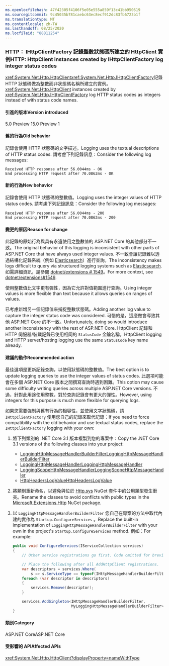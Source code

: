 ```yaml
---
ms.openlocfilehash: 47f42305f4106f5e05e555a859f13c41bb950519
ms.sourcegitcommit: 9c45035b781caebc63ec8ecf912dc83fb6723b1f
ms.translationtype: MT
ms.contentlocale: zh-TW
ms.lasthandoff: 08/25/2020
ms.locfileid: "88811254"
---
```

### <a name="http-httpclient-instances-created-by-ihttpclientfactory-log-integer-status-codes"></a><span data-ttu-id="0c012-101">HTTP： IHttpClientFactory 記錄整數狀態碼所建立的 HttpClient 實例</span><span class="sxs-lookup"><span data-stu-id="0c012-101">HTTP: HttpClient instances created by IHttpClientFactory log integer status codes</span></span>

<span data-ttu-id="0c012-102"><xref:System.Net.Http.HttpClient><xref:System.Net.Http.IHttpClientFactory>記錄 HTTP 狀態碼做為整數而非狀態碼名稱所建立的實例。</span><span class="sxs-lookup"><span data-stu-id="0c012-102"><xref:System.Net.Http.HttpClient> instances created by <xref:System.Net.Http.IHttpClientFactory> log HTTP status codes as integers instead of with status code names.</span></span>

#### <a name="version-introduced"></a><span data-ttu-id="0c012-103">引進的版本</span><span class="sxs-lookup"><span data-stu-id="0c012-103">Version introduced</span></span>

<span data-ttu-id="0c012-104">5.0 Preview 1</span><span class="sxs-lookup"><span data-stu-id="0c012-104">5.0 Preview 1</span></span>

#### <a name="old-behavior"></a><span data-ttu-id="0c012-105">舊的行為</span><span class="sxs-lookup"><span data-stu-id="0c012-105">Old behavior</span></span>

<span data-ttu-id="0c012-106">記錄會使用 HTTP 狀態碼的文字描述。</span><span class="sxs-lookup"><span data-stu-id="0c012-106">Logging uses the textual descriptions of HTTP status codes.</span></span> <span data-ttu-id="0c012-107">請考慮下列記錄訊息：</span><span class="sxs-lookup"><span data-stu-id="0c012-107">Consider the following log messages:</span></span>

```output
Received HTTP response after 56.0044ms - OK
End processing HTTP request after 70.0862ms - OK
```

#### <a name="new-behavior"></a><span data-ttu-id="0c012-108">新的行為</span><span class="sxs-lookup"><span data-stu-id="0c012-108">New behavior</span></span>

<span data-ttu-id="0c012-109">記錄會使用 HTTP 狀態碼的整數值。</span><span class="sxs-lookup"><span data-stu-id="0c012-109">Logging uses the integer values of HTTP status codes.</span></span> <span data-ttu-id="0c012-110">請考慮下列記錄訊息：</span><span class="sxs-lookup"><span data-stu-id="0c012-110">Consider the following log messages:</span></span>

```output
Received HTTP response after 56.0044ms - 200
End processing HTTP request after 70.0862ms - 200
```

#### <a name="reason-for-change"></a><span data-ttu-id="0c012-111">變更的原因</span><span class="sxs-lookup"><span data-stu-id="0c012-111">Reason for change</span></span>

<span data-ttu-id="0c012-112">此記錄的原始行為與具有永遠使用之整數值的 ASP.NET Core 的其他部分不一致。</span><span class="sxs-lookup"><span data-stu-id="0c012-112">The original behavior of this logging is inconsistent with other parts of ASP.NET Core that have always used integer values.</span></span> <span data-ttu-id="0c012-113">不一致會讓記錄難以透過結構化記錄系統（例如 [Elasticsearch](https://www.elastic.co/elasticsearch/)）進行查詢。</span><span class="sxs-lookup"><span data-stu-id="0c012-113">The inconsistency makes logs difficult to query via structured logging systems such as [Elasticsearch](https://www.elastic.co/elasticsearch/).</span></span> <span data-ttu-id="0c012-114">如需詳細資訊，請參閱 [dotnet/extensions # 1549](https://github.com/dotnet/extensions/issues/1549)。</span><span class="sxs-lookup"><span data-stu-id="0c012-114">For more context, see [dotnet/extensions#1549](https://github.com/dotnet/extensions/issues/1549).</span></span>

<span data-ttu-id="0c012-115">使用整數值比文字更有彈性，因為它允許對值範圍進行查詢。</span><span class="sxs-lookup"><span data-stu-id="0c012-115">Using integer values is more flexible than text because it allows queries on ranges of values.</span></span>

<span data-ttu-id="0c012-116">已考慮新增另一個記錄值來捕捉整數狀態碼。</span><span class="sxs-lookup"><span data-stu-id="0c012-116">Adding another log value to capture the integer status code was considered.</span></span> <span data-ttu-id="0c012-117">可惜的是，這麼做會導致其他 ASP.NET Core 的不一致。</span><span class="sxs-lookup"><span data-stu-id="0c012-117">Unfortunately, doing so would introduce another inconsistency with the rest of ASP.NET Core.</span></span> <span data-ttu-id="0c012-118">HttpClient 記錄和 HTTP 伺服器/裝載記錄已使用相同的 `StatusCode` 金鑰名稱。</span><span class="sxs-lookup"><span data-stu-id="0c012-118">HttpClient logging and HTTP server/hosting logging use the same `StatusCode` key name already.</span></span>

#### <a name="recommended-action"></a><span data-ttu-id="0c012-119">建議的動作</span><span class="sxs-lookup"><span data-stu-id="0c012-119">Recommended action</span></span>

<span data-ttu-id="0c012-120">最佳選項是更新記錄查詢，以使用狀態碼的整數值。</span><span class="sxs-lookup"><span data-stu-id="0c012-120">The best option is to update logging queries to use the integer values of status codes.</span></span> <span data-ttu-id="0c012-121">此選項可能會在多個 ASP.NET Core 版本之間撰寫查詢時遇到困難。</span><span class="sxs-lookup"><span data-stu-id="0c012-121">This option may cause some difficulty writing queries across multiple ASP.NET Core versions.</span></span> <span data-ttu-id="0c012-122">不過，針對此用途使用整數，對於查詢記錄會有更大的彈性。</span><span class="sxs-lookup"><span data-stu-id="0c012-122">However, using integers for this purpose is much more flexible for querying logs.</span></span>

<span data-ttu-id="0c012-123">如果您需要強制與舊有行為的相容性，並使用文字狀態碼，請 `IHttpClientFactory` 使用您自己的記錄來取代記錄：</span><span class="sxs-lookup"><span data-stu-id="0c012-123">If you need to force compatibility with the old behavior and use textual status codes, replace the `IHttpClientFactory` logging with your own:</span></span>

1. <span data-ttu-id="0c012-124">將下列類別的 .NET Core 3.1 版本複製到您的專案中：</span><span class="sxs-lookup"><span data-stu-id="0c012-124">Copy the .NET Core 3.1 versions of the following classes into your project:</span></span>

    * [<span data-ttu-id="0c012-125">LoggingHttpMessageHandlerBuilderFilter</span><span class="sxs-lookup"><span data-stu-id="0c012-125">LoggingHttpMessageHandlerBuilderFilter</span></span>](https://github.com/dotnet/extensions/blob/release/3.1/src/HttpClientFactory/Http/src/Logging/LoggingHttpMessageHandlerBuilderFilter.cs)
    * [<span data-ttu-id="0c012-126">LoggingHttpMessageHandler</span><span class="sxs-lookup"><span data-stu-id="0c012-126">LoggingHttpMessageHandler</span></span>](https://github.com/dotnet/extensions/blob/release/3.1/src/HttpClientFactory/Http/src/Logging/LoggingHttpMessageHandler.cs)
    * [<span data-ttu-id="0c012-127">LoggingScopeHttpMessageHandler</span><span class="sxs-lookup"><span data-stu-id="0c012-127">LoggingScopeHttpMessageHandler</span></span>](https://github.com/dotnet/extensions/blob/release/3.1/src/HttpClientFactory/Http/src/Logging/LoggingScopeHttpMessageHandler.cs)
    * [<span data-ttu-id="0c012-128">HttpHeadersLogValue</span><span class="sxs-lookup"><span data-stu-id="0c012-128">HttpHeadersLogValue</span></span>](https://github.com/dotnet/extensions/blob/release/3.1/src/HttpClientFactory/Http/src/Logging/HttpHeadersLogValue.cs)

1. <span data-ttu-id="0c012-129">將類別重新命名，以避免與位於 [Http.sys](https://www.nuget.org/packages/Microsoft.Extensions.Http) NuGet 套件中的公用類型發生衝突。</span><span class="sxs-lookup"><span data-stu-id="0c012-129">Rename the classes to avoid conflicts with public types in the [Microsoft.Extensions.Http](https://www.nuget.org/packages/Microsoft.Extensions.Http) NuGet package.</span></span>

1. <span data-ttu-id="0c012-130">以 `LoggingHttpMessageHandlerBuilderFilter` 您自己在專案的方法中取代內建的實作為 `Startup.ConfigureServices` 。</span><span class="sxs-lookup"><span data-stu-id="0c012-130">Replace the built-in implementation of `LoggingHttpMessageHandlerBuilderFilter` with your own in the project's `Startup.ConfigureServices` method.</span></span> <span data-ttu-id="0c012-131">例如：</span><span class="sxs-lookup"><span data-stu-id="0c012-131">For example:</span></span>

    ```csharp
    public void ConfigureServices(IServiceCollection services)
    {
        // Other service registrations go first. Code omitted for brevity.

        // Place the following after all AddHttpClient registrations.
        var descriptors = services.Where(
            s => s.ServiceType == typeof(IHttpMessageHandlerBuilderFilter));
        foreach (var descriptor in descriptors)
        {
            services.Remove(descriptor);
        }

        services.AddSingleton<IHttpMessageHandlerBuilderFilter,
                              MyLoggingHttpMessageHandlerBuilderFilter>();
    }
    ```

#### <a name="category"></a><span data-ttu-id="0c012-132">類別</span><span class="sxs-lookup"><span data-stu-id="0c012-132">Category</span></span>

<span data-ttu-id="0c012-133">ASP.NET Core</span><span class="sxs-lookup"><span data-stu-id="0c012-133">ASP.NET Core</span></span>

#### <a name="affected-apis"></a><span data-ttu-id="0c012-134">受影響的 API</span><span class="sxs-lookup"><span data-stu-id="0c012-134">Affected APIs</span></span>

<xref:System.Net.Http.HttpClient?displayProperty=nameWithType>

<!--

#### Affected APIs

`T:System.Net.Http.HttpClient`

-->
